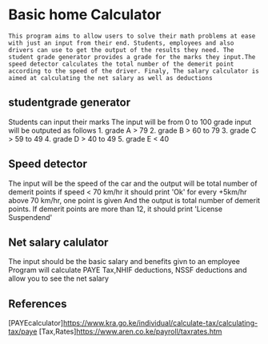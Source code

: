 # Basic home Calculator
    This program aims to allow users to solve their math problems at ease with just an input from their end. Students, employees and also drivers can use to get the output of the results they need. The student grade generator provides a grade for the marks they input.The speed detector calculates the total number of the demerit point according to the speed of the driver. Finaly, The salary calculator is aimed at calculating the net salary as well as deductions


## studentgrade generator

Students can input their marks
The input will be from 0 to 100
grade input will be outputed as follows
    1. grade A > 79
    2. grade B > 60 to 79
    3. grade C > 59 to 49
    4. grade D > 40 to 49
    5. grade E < 40
    
## Speed detector
The input will be the speed of the car and the output will be total number of demerit points
  if speed < 70 km/hr it should print 'Ok'
for every +5km/hr above 70 km/hr, one point is given
And the output is total number of demerit points.
If demerit points are more than 12, it should print 'License Suspendend'

## Net salary calulator
The input should be the basic salary and benefits givn to an employee
Program will calculate PAYE Tax,NHIF deductions, NSSF deductions and allow you to see the net salary




## References
[PAYEcalculator]https://www.kra.go.ke/individual/calculate-tax/calculating-tax/paye
[Tax,Rates]https://www.aren.co.ke/payroll/taxrates.htm




























